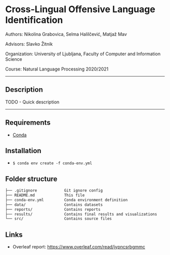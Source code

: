 # Cross-Lingual Offensive Language Identification

Authors: Nikolina Grabovica, Selma Halilčević, Matjaž Mav

Advisors: Slavko Žitnik

Organization: University of Ljubljana, Faculty of Computer and Information Science

Course: Natural Language Processing 2020/2021

---

## Description

TODO - Quick description

---

## Requirements
- [Conda](https://docs.conda.io/en/latest/miniconda.html)

## Installation
- `$ conda env create -f conda-env.yml`

## Folder structure
```txt
├── .gitignore            Git ignore config
├── README.md             This file
├── conda-env.yml         Conda environment definition
├── data/                 Contains datasets 
├── reports/              Contains reports
├── results/              Contains final results and visualizations
└── src/                  Contains source files


```

## Links
- Overleaf report: https://www.overleaf.com/read/jypncsrbgmmc
